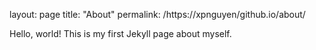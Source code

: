 layout: page
title: "About"
permalink: /https://xpnguyen/github.io/about/

Hello, world!
This is my first Jekyll page about myself.
